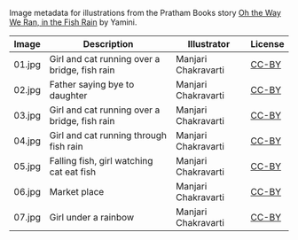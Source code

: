 Image metadata for illustrations from the Pratham Books story [Oh the Way We Ran, in the Fish Rain](https://storyweaver.org.in/stories/3979-oh-the-way-we-ran-in-the-fish-rain) by Yamini.

Image | Description | Illustrator | License
----- | ----------- | ----------- | -------
01.jpg | Girl and cat running over a bridge, fish rain | Manjari Chakravarti | [CC-BY](https://creativecommons.org/licenses/by/4.0/)
02.jpg | Father saying bye to daughter | Manjari Chakravarti | [CC-BY](https://creativecommons.org/licenses/by/4.0/)
03.jpg | Girl and cat running over a bridge, fish rain | Manjari Chakravarti | [CC-BY](https://creativecommons.org/licenses/by/4.0/)
04.jpg | Girl and cat running through fish rain | Manjari Chakravarti | [CC-BY](https://creativecommons.org/licenses/by/4.0/)
05.jpg | Falling fish, girl watching cat eat fish | Manjari Chakravarti | [CC-BY](https://creativecommons.org/licenses/by/4.0/)
06.jpg | Market place | Manjari Chakravarti | [CC-BY](https://creativecommons.org/licenses/by/4.0/)
07.jpg | Girl under a rainbow | Manjari Chakravarti | [CC-BY](https://creativecommons.org/licenses/by/4.0/)
